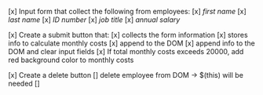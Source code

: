[x] Input form that collect the following from employees:
    [x] _first name_
    [x] _last name_
    [x] _ID number_
    [x] _job title_
    [x] _annual salary_

[x] Create a submit button that:
    [x] collects the form information
    [x] stores info to calculate monthly costs
        [x] append to the DOM
    [x] append info to the DOM and clear input fields
    [x] If total monthly costs exceeds 20000, add red background color to monthly costs

[x] Create a delete button
    [] delete employee from DOM -> $(this) will be needed
    []
